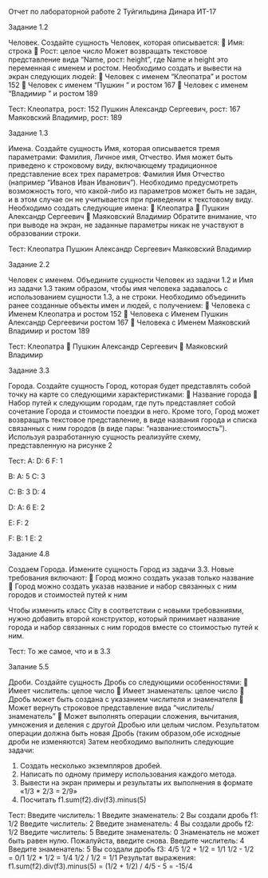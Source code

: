 Отчет по лабораторной работе 2
Туйгильдина Динара
ИТ-17

Задание 1.2

Человек.
Создайте сущность Человек, которая описывается:
 Имя: строка
 Рост: целое число
Может возвращать текстовое представление вида “Name, рост: height”, где Name и height это
переменная с именем и ростом.
Необходимо создать и вывести на экран следующих людей:
 Человек с именем “Клеопатра” и ростом 152
 Человек с именем “Пушкин ” и ростом 167
 Человек с именем “Владимир ” и ростом 189

Тест:
Клеопатра, рост: 152
Пушкин Александр Сергеевич, рост: 167
Маяковский Владимир, рост: 189

Задание 1.3

Имена.
Создайте сущность Имя, которая описывается тремя параметрами: Фамилия, Личное имя,
Отчество. Имя может быть приведено к строковому виду, включающему традиционное
представление всех трех параметров: Фамилия Имя Отчество (например “Иванов Иван
Иванович”). Необходимо предусмотреть возможность того, что какой-либо из параметров может
быть не задан, и в этом случае он не учитывается при приведении к текстовому виду.
Необходимо создать следующие имена:
 Клеопатра
 Пушкин Александр Сергеевич
 Маяковский Владимир
Обратите внимание, что при выводе на экран, не заданные параметры никак не участвуют в
образовании строки.

Тест:
Клеопатра
Пушкин Александр Сергеевич
Маяковский Владимир

Задание 2.2

Человек с именем.
Объедините сущности Человек из задачи 1.2 и Имя из задачи 1.3 таким образом, чтобы имя
человека задавалось с использованием сущности 1.3, а не строки.
Необходимо объединить ранее созданные объекты имен и людей, с получением:
 Человека с Именем Клеопатра и ростом 152
 Человека с Именем Пушкин Александр Сергеевичи ростом 167
 Человека с Именем Маяковский Владимир и ростом 189

Тест:
Клеопатра
 Пушкин Александр Сергеевич
 Маяковский Владимир

Задание 3.3

Города.
Создайте сущность Город, которая будет представлять собой точку на карте со следующими
характеристиками:
 Название города
 Набор путей к следующим городам, где путь представляет собой сочетание Города и
стоимости поездки в него.
Кроме того, Город может возвращать текстовое представление, в виде названия города и списка
связанных с ним городов (в виде пары: “название:стоимость”).
Используя разработанную сущность реализуйте схему, представленную на рисунке 2

Тест:
A:
  D: 6
  F: 1

B:
  A: 5
  C: 3

C:
  B: 3
  D: 4

D:
  A: 6
  E: 2

E:
  F: 2

F:
  B: 1
  E: 2

Задание 4.8

Создаем Города.
Измените сущность Город из задачи 3.3. Новые требования включают:
 Город можно создать указав только название
 Город можно создать указав название и набор связанных с ним городов и стоимостей
путей к ним

Чтобы изменить класс City в соответствии с новыми требованиями, нужно добавить второй конструктор, который принимает название города и набор связанных с ним городов вместе со стоимостью путей к ним.

Тест:
То же самое, что и в 3.3

Залание 5.5

Дроби.
Создайте сущность Дробь со следующими особенностями:
 Имеет числитель: целое число
 Имеет знаменатель: целое число
 Дробь может быть создана с указанием числителя и знаменателя
 Может вернуть строковое представление вида “числитель/знаменатель”
 Может выполнять операции сложения, вычитания, умножения и деления с другой Дробью
или целым числом. Результатом операции должна быть новая Дробь (таким образом,обе
исходные дроби не изменяются)
Затем необходимо выполнить следующие задачи:
1. Создать несколько экземпляров дробей.
2. Написать по одному примеру использования каждого метода.
3. Вывести на экран примеры и результаты их выполнения в формате «1/3 * 2/3 = 2/9»
4. Посчитать f1.sum(f2).div(f3).minus(5)

Тест:
Введите числитель: 1
Введите знаменатель: 2
Вы создали дробь f1: 1/2
Введите числитель: 2
Введите знаменатель: 4
Вы создали дробь f2: 1/2
Введите числитель: 5
Введите знаменатель: 0
Знаменатель не может быть равен нулю. Пожалуйста, введите снова.
Введите числитель: 4
Введите знаменатель: 5
Вы создали дробь f3: 4/5
1/2 + 1/2 = 1/1
1/2 - 1/2 = 0/1
1/2 * 1/2 = 1/4
1/2 / 1/2 = 1/1
Результат выражения: f1.sum(f2).div(f3).minus(5) = (1/2 + 1/2) / 4/5 - 5 = -15/4
